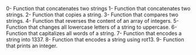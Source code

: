 0- Function that concatenates two strings
1- Function that concatenates two strings.
2- Function that copies a string.
3- Function that compares two strings.
4- Function that reverses the content of an array of integers.
5- Function that changes all lowercase letters of a string to uppercase.
6- Function that capitalizes all words of a string.
7- Function that encodes a string into 1337.
8- Function that encodes a string using rot13.
9- Function that prints an integer.

